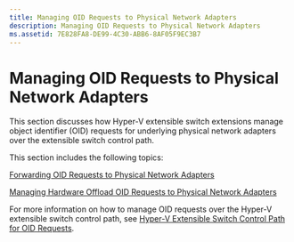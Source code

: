 ```yaml
---
title: Managing OID Requests to Physical Network Adapters
description: Managing OID Requests to Physical Network Adapters
ms.assetid: 7E828FA8-DE99-4C30-ABB6-8AF05F9EC3B7
---
```


# Managing OID Requests to Physical Network Adapters


This section discusses how Hyper-V extensible switch extensions manage object identifier (OID) requests for underlying physical network adapters over the extensible switch control path.

This section includes the following topics:

[Forwarding OID Requests to Physical Network Adapters](forwarding-oid-requests-to-physical-network-adapters.md)

[Managing Hardware Offload OID Requests to Physical Network Adapters](managing-hardware-offload-oid-requests-to-physical-network-adapters.md)

For more information on how to manage OID requests over the Hyper-V extensible switch control path, see [Hyper-V Extensible Switch Control Path for OID Requests](hyper-v-extensible-switch-control-path-for-oid-requests.md).

 

 





